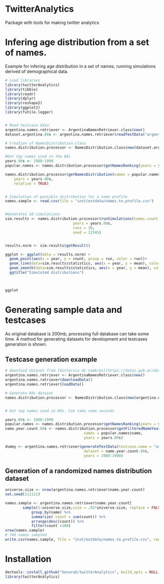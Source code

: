 # TwitterAnalytics 
Package with tools for making twitter analytics

# Infering age distribution from a set of names. 

Example for infering age distribution in a set of names, running simulations derived of demographical data.

```R
# Load libraries
library(twitterAnalytics)
library(tibble)
library(readr)
library(dplyr)
library(reshape2)
library(ggplot2)
library(futile.logger)


# Read testcase data
argentina.names.retriever <- ArgentinaNamesRetriever.class$new()
dataset.argentina.80s <- argentina.names.retriever$readTestData("argentina-80s")

# Creation of NamesDistribution.class 
names.distribution.processor <- NamesDistribution.class$new(dataset.argentina.80s)

#Get top names used in the 80s
years.80s <- 1980:1990
popular.names <- names.distribution.processor$getNamesRanking(years = years.80s, n = 20)

names.distribution.processor$getNamesDistribution(names = popular.names$name,
	years = years.80s,
	relative = TRUE)


# Simulation of possible distribution for a name profile
names.sample <- read.csv(file = "inst/extdata/names.to.profile.csv")


#Generates 10 simulations 
sim.results <- names.distribution.processor$runSimulations(names.count = names.sample, 
							   years = years.80s,  
							   runs = 10,
							   seed = 12345)


results.norm <- sim.results$getResult()

ggplot <- ggplot(data = results.norm) +
  geom_point(aes(x = year, y = count, group = run, color = run))+
  geom_line(data=sim.results$statistics, aes(x = year, y = mean), color = "black")+
  geom_smooth(data=sim.results$statistics, aes(x = year, y = mean), color = "black")+
  ggtitle("Simulated distributions")

            

ggplot


```

# Generating sample data and testcases

As original database is 200mb, processing full database can take some time. A method for generating datasets for development and testcases generation is shown.

## Testcase generation example
```R
# download dataset from [Historico de nombres](https://datos.gob.ar/dataset/otros-nombres-personas-fisicas). A mirror is at 
argentina.names.retriever <- ArgentinaNamesRetriever.class$new()
argentina.names.retriever$downloadData()
argentina.names.retriever$loadData()

# Generate 80s dataset
names.distribution.processor <- NamesDistribution.class$new(argentina.names.retriever$historic.names)


# Get top names used in 80s. Can take some seconds

years.80s <- 1980:1990
popular.names <- names.distribution.processor$getNamesRanking(years = years, n = 5000)
name.year.count.80s <- names.distribution.processor$getFilteredNameYearCount(
									names = popular.names$name, 
									years = years.80s)

dummy <- argentina.names.retriever$generateTestData(testcase.name = "argentina-80s",
									dataset = name.year.count.80s,
									years = 1980:1990)

```



## Generation of a randomized names distribution dataset

```R
universe.size <- nrow(argentina.names.retriever$name.year.count)
set.seed(111111)

names.sample <- argentina.names.retriever$name.year.count[
		sample(1:universe.size,size = .01*universe.size, replace = FALSE),] %>% 
			group_by(name) %>%
		    summarize( count = sum(count)) %>% 
		    arrange(desc(count)) %>% 
		    filter(count >100)
nrow(names.sample)
# 749 names sampled
write.csv(names.sample, file = "inst/extdata/names.to.profile.csv", row.names = FALSE)
```


# Installation

```R
devtools::install_github("kenarab/twitterAnalytics", build_opts = NULL)
library(twitterAnalytics)
```


